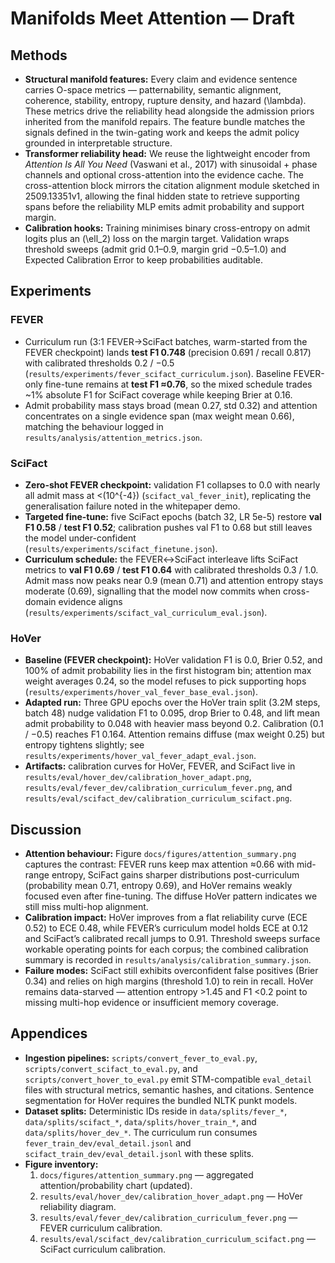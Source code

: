 # Manifolds Meet Attention — Draft

## Methods
- **Structural manifold features:** Every claim and evidence sentence carries O-space metrics — patternability, semantic alignment, coherence, stability, entropy, rupture density, and hazard \(\lambda\). These metrics drive the reliability head alongside the admission priors inherited from the manifold repairs. The feature bundle matches the signals defined in the twin-gating work and keeps the admit policy grounded in interpretable structure.
- **Transformer reliability head:** We reuse the lightweight encoder from *Attention Is All You Need* (Vaswani et al., 2017) with sinusoidal + phase channels and optional cross-attention into the evidence cache. The cross-attention block mirrors the citation alignment module sketched in 2509.13351v1, allowing the final hidden state to retrieve supporting spans before the reliability MLP emits admit probability and support margin.
- **Calibration hooks:** Training minimises binary cross-entropy on admit logits plus an \(\ell_2\) loss on the margin target. Validation wraps threshold sweeps (admit grid 0.1–0.9, margin grid −0.5–1.0) and Expected Calibration Error to keep probabilities auditable.

## Experiments
### FEVER
- Curriculum run (3:1 FEVER→SciFact batches, warm-started from the FEVER checkpoint) lands **test F1 0.748** (precision 0.691 / recall 0.817) with calibrated thresholds 0.2 / −0.5 (`results/experiments/fever_scifact_curriculum.json`). Baseline FEVER-only fine-tune remains at **test F1 ≈0.76**, so the mixed schedule trades ~1% absolute F1 for SciFact coverage while keeping Brier at 0.16.
- Admit probability mass stays broad (mean 0.27, std 0.32) and attention concentrates on a single evidence span (max weight mean 0.66), matching the behaviour logged in `results/analysis/attention_metrics.json`.

### SciFact
- **Zero-shot FEVER checkpoint:** validation F1 collapses to 0.0 with nearly all admit mass at <\(10^{-4}\) (`scifact_val_fever_init`), replicating the generalisation failure noted in the whitepaper demo.
- **Targeted fine-tune:** five SciFact epochs (batch 32, LR 5e-5) restore **val F1 0.58** / **test F1 0.52**; calibration pushes val F1 to 0.68 but still leaves the model under-confident (`results/experiments/scifact_finetune.json`).
- **Curriculum schedule:** the FEVER↔SciFact interleave lifts SciFact metrics to **val F1 0.69** / **test F1 0.64** with calibrated thresholds 0.3 / 1.0. Admit mass now peaks near 0.9 (mean 0.71) and attention entropy stays moderate (0.69), signalling that the model now commits when cross-domain evidence aligns (`results/experiments/scifact_val_curriculum_eval.json`).

### HoVer
- **Baseline (FEVER checkpoint):** HoVer validation F1 is 0.0, Brier 0.52, and 100% of admit probability lies in the first histogram bin; attention max weight averages 0.24, so the model refuses to pick supporting hops (`results/experiments/hover_val_fever_base_eval.json`).
- **Adapted run:** Three GPU epochs over the HoVer train split (3.2M steps, batch 48) nudge validation F1 to 0.095, drop Brier to 0.48, and lift mean admit probability to 0.048 with heavier mass beyond 0.2. Calibration (0.1 / −0.5) reaches F1 0.164. Attention remains diffuse (max weight 0.25) but entropy tightens slightly; see `results/experiments/hover_val_fever_adapt_eval.json`.
- **Artifacts:** calibration curves for HoVer, FEVER, and SciFact live in `results/eval/hover_dev/calibration_hover_adapt.png`, `results/eval/fever_dev/calibration_curriculum_fever.png`, and `results/eval/scifact_dev/calibration_curriculum_scifact.png`.

## Discussion
- **Attention behaviour:** Figure `docs/figures/attention_summary.png` captures the contrast: FEVER runs keep max attention ≈0.66 with mid-range entropy, SciFact gains sharper distributions post-curriculum (probability mean 0.71, entropy 0.69), and HoVer remains weakly focused even after fine-tuning. The diffuse HoVer pattern indicates we still miss multi-hop alignment.
- **Calibration impact:** HoVer improves from a flat reliability curve (ECE 0.52) to ECE 0.48, while FEVER’s curriculum model holds ECE at 0.12 and SciFact’s calibrated recall jumps to 0.91. Threshold sweeps surface workable operating points for each corpus; the combined calibration summary is recorded in `results/analysis/calibration_summary.json`.
- **Failure modes:** SciFact still exhibits overconfident false positives (Brier 0.34) and relies on high margins (threshold 1.0) to rein in recall. HoVer remains data-starved — attention entropy >1.45 and F1 <0.2 point to missing multi-hop evidence or insufficient memory coverage.

## Appendices
- **Ingestion pipelines:** `scripts/convert_fever_to_eval.py`, `scripts/convert_scifact_to_eval.py`, and `scripts/convert_hover_to_eval.py` emit STM-compatible `eval_detail` files with structural metrics, semantic hashes, and citations. Sentence segmentation for HoVer requires the bundled NLTK punkt models.
- **Dataset splits:** Deterministic IDs reside in `data/splits/fever_*`, `data/splits/scifact_*`, `data/splits/hover_train_*`, and `data/splits/hover_dev_*`. The curriculum run consumes `fever_train_dev/eval_detail.jsonl` and `scifact_train_dev/eval_detail.jsonl` with these splits.
- **Figure inventory:**
  1. `docs/figures/attention_summary.png` — aggregated attention/probability chart (updated).
  2. `results/eval/hover_dev/calibration_hover_adapt.png` — HoVer reliability diagram.
  3. `results/eval/fever_dev/calibration_curriculum_fever.png` — FEVER curriculum calibration.
  4. `results/eval/scifact_dev/calibration_curriculum_scifact.png` — SciFact curriculum calibration.
